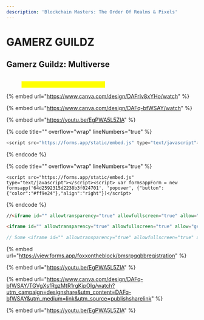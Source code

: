 ```yaml
---
description: 'Blockchain Masters: The Order Of Realms & Pixels'
---
```


# GAMERZ GUILDZ



## Gamerz Guildz: Multiverse



<figure><img src="../../.gitbook/assets/bmsrptoorp- Presentation (695 × 195 px).png" alt=""><figcaption><p><mark style="color:yellow;">Create Your Own Path Metaverse</mark> </p></figcaption></figure>



{% embed url="https://www.canva.com/design/DAFrIv8xYHo/watch" %}



{% embed url="https://www.canva.com/design/DAFq-bfWSAY/watch" %}

{% embed url="https://youtu.be/EgPWA5L5ZlA" %}

{% code title="" overflow="wrap" lineNumbers="true" %}
```javascript
<script src="https://forms.app/static/embed.js" type="text/javascript"></script><script> var formsappForm = new formsapp('64d2592315d2238b3f024701', 'popover', {"button":{"color":"#ff9e24"},"align":"right"})</script><iframe width="560" height="315" src="https://www.youtube.com/embed/EgPWA5L5ZlA" title="YouTube video player" frameborder="0" allow="accelerometer; autoplay; clipboard-write; encrypted-media; gyroscope; picture-in-picture; web-share" allowfullscreen></iframe>
```
{% endcode %}

{% code title="" overflow="wrap" lineNumbers="true" %}
```prisma
<script src="https://forms.app/static/embed.js" type="text/javascript"></script><script> var formsappForm = new formsapp('64d2592315d2238b3f024701', 'popover', {"button":{"color":"#ff9e24"},"align":"right"})</script>
```
{% endcode %}

```html
//<iframe id="" allowtransparency="true" allowfullscreen="true" allow="geolocation; microphone; camera" src="https://my.forms.app/form/64d2592315d2238b3f024701" frameborder="0" style="width: 100vw; min-width:100%; height:100vh; border:none;"></iframe>
```

```html
<iframe id="" allowtransparency="true" allowfullscreen="true" allow="geolocation; microphone; camera" src="https://my.forms.app/form/64d2592315d2238b3f024701" frameborder="0" style="width: 100vw; min-width:100%; height:100vh; border:none;"></iframe>
```

```javascript
// Some <iframe id="" allowtransparency="true" allowfullscreen="true" allow="geolocation; microphone; camera" src="https://my.forms.app/form/64d2592315d2238b3f024701" frameborder="0" style="width: 100vw; min-width:100%; height:600px; border:none;"></iframe>
```

{% embed url="https://view.forms.app/foxxontheblock/bmsrpggbbregistration" %}

{% embed url="https://youtu.be/EgPWA5L5ZlA" %}

{% embed url="https://www.canva.com/design/DAFq-bfWSAY/TGVgXsfRgzMtR1rgKipOIg/watch?utm_campaign=designshare&utm_content=DAFq-bfWSAY&utm_medium=link&utm_source=publishsharelink" %}

{% embed url="https://youtu.be/EgPWA5L5ZlA" %}
